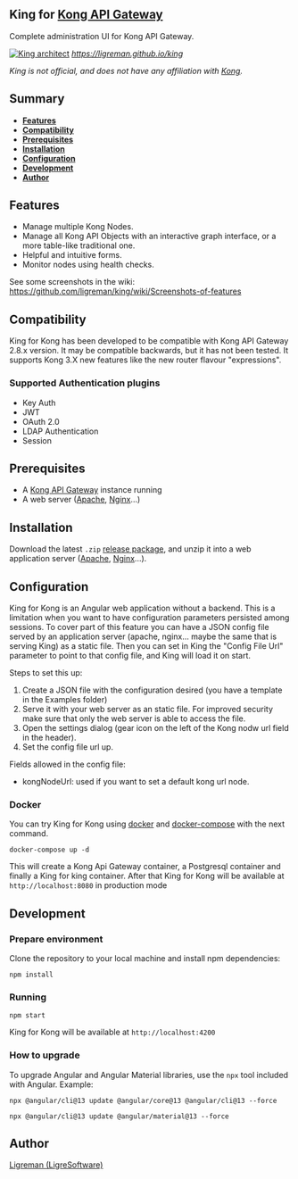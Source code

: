 ## King for [Kong API Gateway](https://docs.konghq.com)

Complete administration UI for Kong API Gateway.

[![King architect](https://raw.githubusercontent.com/ligreman/king/main/docs/images/cap.png)](https://ligreman.github.io/king)
*https://ligreman.github.io/king*

_King is not official, and does not have any affiliation with [Kong](https://www.konghq.com)._

## Summary

- [**Features**](#features)
- [**Compatibility**](#compatibility)
- [**Prerequisites**](#prerequisites)
- [**Installation**](#installation)
- [**Configuration**](#configuration)
- [**Development**](#development)
- [**Author**](#author)

## Features

* Manage multiple Kong Nodes.
* Manage all Kong API Objects with an interactive graph interface, or a more table-like traditional one.
* Helpful and intuitive forms.
* Monitor nodes using health checks.

See some screenshots in the wiki: https://github.com/ligreman/king/wiki/Screenshots-of-features

## Compatibility

King for Kong has been developed to be compatible with Kong API Gateway 2.8.x version. It may be compatible backwards,
but it has not been tested.
It supports Kong 3.X new features like the new router flavour "expressions".

### Supported Authentication plugins

* Key Auth
* JWT
* OAuth 2.0
* LDAP Authentication
* Session

## Prerequisites

- A [Kong API Gateway](https://docs.konghq.com) instance running
- A web server ([Apache](https://httpd.apache.org/download.cgi), [Nginx](https://nginx.org/en/download.html)...)

## Installation

Download the latest `.zip` [release package](https://github.com/ligreman/king/releases), and unzip it into a web
application server ([Apache](https://httpd.apache.org/download.cgi), [Nginx](https://nginx.org/en/download.html)...).

## Configuration

King for Kong is an Angular web application without a backend. This is a limitation when you want to have configuration
parameters persisted among sessions. To cover part of this feature you can have a JSON config file served by an
application server (apache, nginx... maybe the same that is serving King) as a static file. Then you can set in King
the "Config File Url" parameter to point to that config file, and King will load it on start.

Steps to set this up:

1) Create a JSON file with the configuration desired (you have a template in the Examples folder)
2) Serve it with your web server as an static file. For improved security make sure that only the web server is able to
   access the file.
3) Open the settings dialog (gear icon on the left of the Kong nodw url field in the header).
4) Set the config file url up.

Fields allowed in the config file:

* kongNodeUrl: used if you want to set a default kong url node.

### Docker

 You can try King for Kong using [docker](https://docs.docker.com/get-docker/) and [docker-compose](https://docs.docker.com/compose/install/) with the next command.

 ```
 docker-compose up -d
 ```

 This will create a Kong Api Gateway container, a Postgresql container and finally a King for king container. After that King for Kong will be available at `http://localhost:8080` in production mode

## Development

### Prepare environment

Clone the repository to your local machine and install npm dependencies:

```
npm install
```

### Running

```
npm start
```

King for Kong will be available at `http://localhost:4200`

### How to upgrade

To upgrade Angular and Angular Material libraries, use the `npx` tool included with Angular. Example:

`npx @angular/cli@13 update @angular/core@13 @angular/cli@13 --force`

`npx @angular/cli@13 update @angular/material@13 --force`

## Author

[Ligreman (LigreSoftware)](https://ligreman.com)
